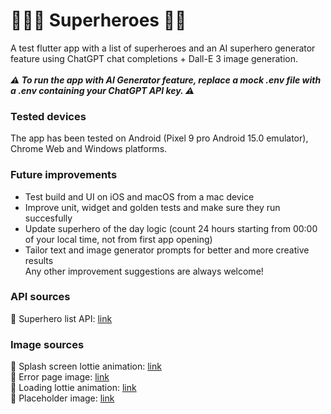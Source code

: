 # 🦸🏼‍♀️ Superheroes 🦸🏽
A test flutter app with a list of superheroes and an AI superhero generator feature using ChatGPT chat completions + Dall-E 3 image generation.
\
\
***⚠️ To run the app with AI Generator feature, replace a mock .env file with a .env containing your ChatGPT API key. ⚠️***

### Tested devices
The app has been tested on Android (Pixel 9 pro Android 15.0 emulator), Chrome Web and Windows platforms.

### Future improvements
- Test build and UI on iOS and macOS from a mac device
- Improve unit, widget and golden tests and make sure they run succesfully
- Update superhero of the day logic (count 24 hours starting from 00:00 of your local time, not from first app opening)
- Tailor text and image generator prompts for better and more creative results
\
Any other improvement suggestions are always welcome!

### API sources
🔗 Superhero list API: [link](https://akabab.github.io/superhero-api/api/all.json)

### Image sources
🔗 Splash screen lottie animation: [link](https://lottiefiles.com/free-animation/cat-hero-clGf66MdaS)
\
🔗 Error page image: [link](https://media.istockphoto.com/id/1366541950/vector/a-dejected-cat.jpg?s=612x612&w=0&k=20&c=IYF43fLoTlJWnIlBM5vDjhTZZmQ31h_a_R7GH0YIWn0=)
\
🔗 Loading lottie animation: [link](https://lottiefiles.com/free-animation/spinner-loading-eiB2QvYsDW)
\
🔗 Placeholder image: [link](https://www.proedsolutions.com/wp-content/themes/micron/images/placeholders/placeholder_large_dark.jpg)

